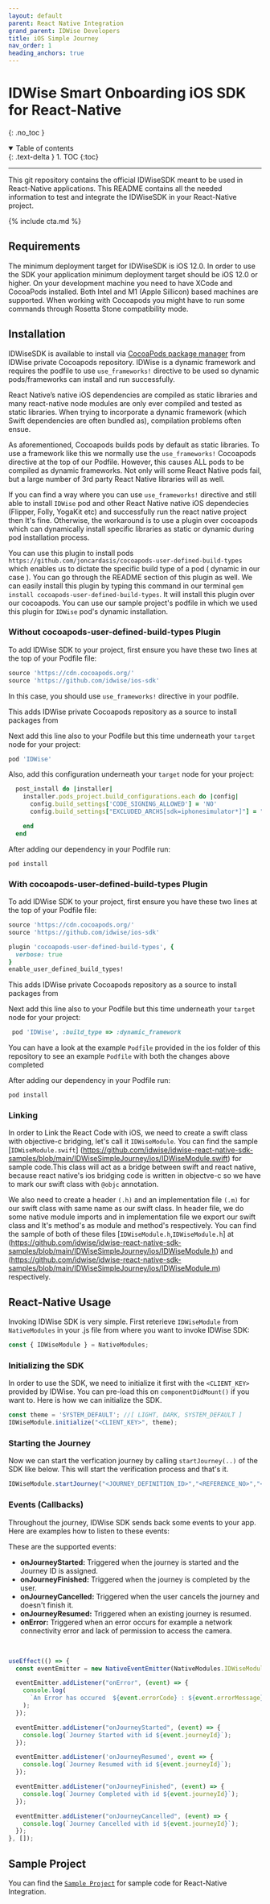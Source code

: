```yaml
---
layout: default
parent: React Native Integration
grand_parent: IDWise Developers
title: iOS Simple Journey
nav_order: 1
heading_anchors: true
---
```

# IDWise Smart Onboarding iOS SDK for React-Native

{: .no_toc }
<details open markdown="block">
  <summary>
    Table of contents
  </summary>
  {: .text-delta }
1. TOC
{:toc}
</details>

---

This git repository contains the official IDWiseSDK meant to be used in React-Native applications. This README contains all the needed information to test and integrate the IDWiseSDK in your React-Native project.

{% include cta.md %}

## Requirements

The minimum deployment target for IDWiseSDK is iOS 12.0. In order to use the SDK your application minimum deployment target should be iOS 12.0 or higher.
On your development machine you need to have XCode and CocoaPods installed. Both Intel and M1 (Apple Sillicon) based machines are supported. When working with Cocoapods you might have to run some commands through Rosetta Stone compatibility mode.

## Installation

IDWiseSDK is available to install via [CocoaPods package manager](https://cocoapods.org) from IDWise private Cocoapods repository. IDWise is a dynamic framework and requires the podfile to use `use_frameworks!` directive to be used so dynamic pods/frameworks can install and run successfully.

React Native’s native iOS dependencies are compiled as static libraries and many react-native node modules are only ever compiled and tested as static libraries. When trying to incorporate a dynamic framework (which Swift dependencies are often bundled as), compilation problems often ensue.

As aforementioned, Cocoapods builds pods by default as static libraries. To use a framework like this we normally use the `use_frameworks!` Cocoapods directive at the top of our Podfile. However, this causes ALL pods to be compiled as dynamic frameworks. Not only will some React Native pods fail, but a large number of 3rd party React Native libraries will as well.

If you can find a way where you can use `use_frameworks!` directive and still able to install `IDWise` pod and other React Native native iOS dependecies (Flipper, Folly, YogaKit etc) and successfully run the react native project then It's fine. Otherwise, the workaround is to use a plugin over cocoapods which can dynamically install specific libraries as static or dynamic during pod installation process.

You can use this plugin to install pods `https://github.com/joncardasis/cocoapods-user-defined-build-types` which enables us to dictate the specific build type of a pod ( dynamic in our case ). You can go through the README section of this plugin as well.
We can easily install this plugin by typing this command in our terminal `gem install cocoapods-user-defined-build-types`. It will install this plugin over our cocoapods. You can use our sample project's podfile in which we used this plugin for `IDWise` pod's dynamic installation.

### Without cocoapods-user-defined-build-types Plugin

To add IDWise SDK to your project, first ensure you have these two lines at the top of your Podfile file:

```ruby
source 'https://cdn.cocoapods.org/'
source 'https://github.com/idwise/ios-sdk'
```

In this case, you should use `use_frameworks!` directive in your podfile.

This adds IDWise private Cocoapods repository as a source to install packages from

Next add this line also to your Podfile but this time underneath your `target` node for your project:

```ruby
pod 'IDWise'
```

Also, add this configuration underneath your `target` node for your project:

```ruby
  post_install do |installer|
    installer.pods_project.build_configurations.each do |config|
      config.build_settings['CODE_SIGNING_ALLOWED'] = 'NO'
      config.build_settings["EXCLUDED_ARCHS[sdk=iphonesimulator*]"] = "arm64"

    end
  end
```

After adding our dependency in your Podfile run:

```
pod install
```

### With cocoapods-user-defined-build-types Plugin

To add IDWise SDK to your project, first ensure you have these two lines at the top of your Podfile file:

```ruby
source 'https://cdn.cocoapods.org/'
source 'https://github.com/idwise/ios-sdk'
```

```ruby
plugin 'cocoapods-user-defined-build-types', {
  verbose: true
}
enable_user_defined_build_types!
```

This adds IDWise private Cocoapods repository as a source to install packages from

Next add this line also to your Podfile but this time underneath your `target` node for your project:

```ruby
 pod 'IDWise', :build_type => :dynamic_framework
```

You can have a look at the example `Podfile` provided in the ios folder of this repository to see an example `Podfile` with both the changes above completed

After adding our dependency in your Podfile run:

```
pod install
```

### Linking ###

In order to Link the React Code with iOS, we need to create a swift class with objective-c bridging, let's call it `IDWiseModule`. You can find the sample [`IDWiseModule.swift`] (<https://github.com/idwise/idwise-react-native-sdk-samples/blob/main/IDWiseSimpleJourney/ios/IDWiseModule.swift>) for sample code.This class will act as a bridge between swift and react native, because react native's ios bridging code is written in objectve-c so we have to mark our swift class with `@objc` annotation.

We also need to create a header `(.h)` and an implementation file `(.m)` for our swift class with same name as our swift class. In header file, we do some native module imports and in implementation file we export our swift class and It's method's as module and method's respectively. You can find the sample of both of these files [`IDWiseModule.h`,`IDWiseModule.h`] at (<https://github.com/idwise/idwise-react-native-sdk-samples/blob/main/IDWiseSimpleJourney/ios/IDWiseModule.h>) and (<https://github.com/idwise/idwise-react-native-sdk-samples/blob/main/IDWiseSimpleJourney/ios/IDWiseModule.m>) respectively.

## React-Native Usage

Invoking IDWise SDK is very simple. First reterieve `IDWiseModule` from `NativeModules` in your .js file from where you want to invoke IDWise SDK:

```javascript
const { IDWiseModule } = NativeModules;
```

### Initializing the SDK

In order to use the SDK, we need to initialize it first with the `<CLIENT_KEY>` provided by IDWise. You can pre-load this on `componentDidMount()` if you want to. Here is how we can initialize the SDK.

```javascript
const theme = 'SYSTEM_DEFAULT'; //[ LIGHT, DARK, SYSTEM_DEFAULT ]
IDWiseModule.initialize("<CLIENT_KEY>", theme);
```

### Starting the Journey

Now we can start the verfication journey by calling `startJourney(..)` of the SDK like below. This will start the verification process and that's it.

```javascript
IDWiseModule.startJourney("<JOURNEY_DEFINITION_ID>","<REFERENCE_NO>","<LOCALE>");
```

### Events (Callbacks)

Throughout the journey, IDWise SDK sends back some events to your app. Here are examples how to listen to these events:

These are the supported events:

* **onJourneyStarted:**  Triggered when the journey is started and the Journey ID is assigned.
* **onJourneyFinished:**  Triggered when the journey is completed by the user.
* **onJourneyCancelled:**  Triggered when the user cancels the journey and doesn't finish it.
* **onJourneyResumed:**  Triggered when an existing journey is resumed.
* **onError:**  Triggered when an error occurs for example a network connectivity error and lack of permission to access the camera.

<br />

```javascript
useEffect(() => {
  const eventEmitter = new NativeEventEmitter(NativeModules.IDWiseModule);

  eventEmitter.addListener("onError", (event) => {
    console.log(
      `An Error has occured  ${event.errorCode} : ${event.errorMessage}`
    );
  });

  eventEmitter.addListener("onJourneyStarted", (event) => {
    console.log(`Journey Started with id ${event.journeyId}`);
  });

  eventEmitter.addListener('onJourneyResumed', event => {
    console.log(`Journey Resumed with id ${event.journeyId}`);
  });

  eventEmitter.addListener("onJourneyFinished", (event) => {
    console.log(`Journey Completed with id ${event.journeyId}`);
  });

  eventEmitter.addListener("onJourneyCancelled", (event) => {
    console.log(`Journey Cancelled with id ${event.journeyId}`);
  });
}, []);
```

## Sample Project

You can find the [`Sample Project`](https://github.com/idwise/idwise-react-native-sdk-samples/tree/main/IDWiseSimpleJourney) for sample code for React-Native Integration.
